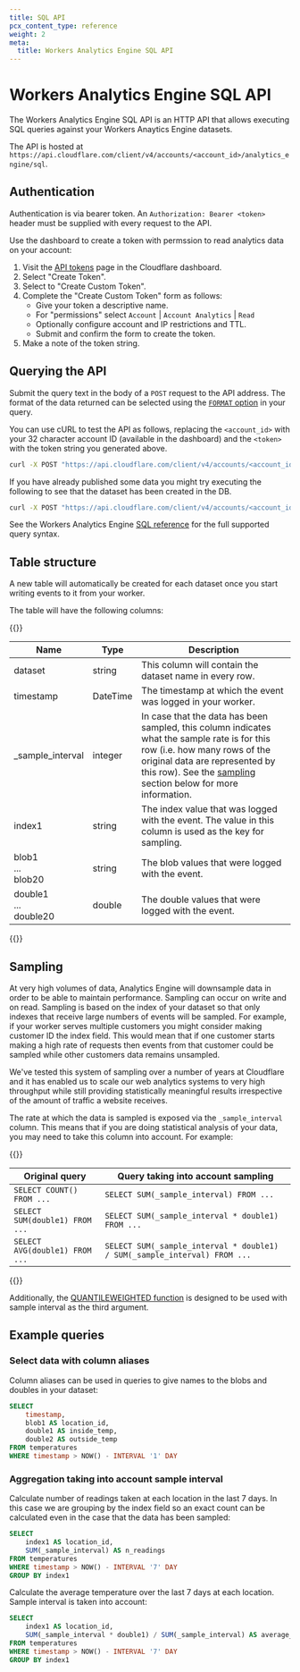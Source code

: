```yaml
---
title: SQL API
pcx_content_type: reference
weight: 2
meta:
  title: Workers Analytics Engine SQL API
---
```


# Workers Analytics Engine SQL API

The Workers Analytics Engine SQL API is an HTTP API that allows executing SQL queries against your Workers Anaytics Engine datasets.

The API is hosted at `https://api.cloudflare.com/client/v4/accounts/<account_id>/analytics_engine/sql`. 

## Authentication

Authentication is via bearer token. An `Authorization: Bearer <token>` header must be supplied with every request to the API.

Use the dashboard to create a token with permssion to read analytics data on your account:

1. Visit the [API tokens](https://dash.cloudflare.com/profile/api-tokens) page in the Cloudflare dashboard.
2. Select "Create Token".
3. Select to "Create Custom Token".
4. Complete the "Create Custom Token" form as follows:
   * Give your token a descriptive name.
   * For "permissions" select `Account` | `Account Analytics` | `Read`
   * Optionally configure account and IP restrictions and TTL.
   * Submit and confirm the form to create the token.
5. Make a note of the token string.

## Querying the API

Submit the query text in the body of a `POST` request to the API address. The format of the data returned can be selected using the [`FORMAT` option](../sql-reference/#format-clause) in your query.

You can use cURL to test the API as follows, replacing the `<account_id>` with your 32 character account ID (available in the dashboard) and the `<token>` with the token string you generated above.

```sh
curl -X POST "https://api.cloudflare.com/client/v4/accounts/<account_id>/analytics_engine/sql" -H "Authorization: Bearer <token>" -d "SELECT 'Hello Workers Analytics Engine'"
```

If you have already published some data you might try executing the following to see that the dataset has been created in the DB.

```sh
curl -X POST "https://api.cloudflare.com/client/v4/accounts/<account_id>/analytics_engine/sql" -H "Authorization: Bearer <token>" -d "SHOW TABLES"
```

See the Workers Analytics Engine [SQL reference](../sql-reference/) for the full supported query syntax.

## Table structure

A new table will automatically be created for each dataset once you start writing events to it from your worker.

The table will have the following columns:

{{<table-wrap>}}

| Name | Type | Description |
|------|------|-------------|
| dataset | string | This column will contain the dataset name in every row. |
| timestamp | DateTime | The timestamp at which the event was logged in your worker. |
| _sample_interval | integer | In case that the data has been sampled, this column indicates what the sample rate is for this row (i.e. how many rows of the original data are represented by this row). See the [sampling](#sampling) section below for more information. |
| index1 | string | The index value that was logged with the event. The value in this column is used as the key for sampling.
| blob1<br>...<br>blob20 | string | The blob values that were logged with the event. |
| double1<br>...<br>double20 | double | The double values that were logged with the event. |

{{</table-wrap>}}

## Sampling

At very high volumes of data, Analytics Engine will downsample data in order to be able to maintain performance. Sampling can occur on write and on read.
Sampling is based on the index of your dataset so that only indexes that receive large numbers of events will be sampled. For example, if your worker serves multiple customers you might consider making customer ID the index field. This would mean that if one customer starts making a high rate of requests then events from that customer could be sampled while other customers data remains unsampled.

We've tested this system of sampling over a number of years at Cloudflare and it has enabled us to scale our web analytics systems to very high throughput while still providing statistically meaningful results irrespective of the amount of traffic a website receives.

The rate at which the data is sampled is exposed via the `_sample_interval` column. This means that if you are doing statistical analysis of your data, you may need to take this column into account. For example:

{{<table-wrap>}}

| Original query | Query taking into account sampling |
|----------------|------------------------------------|
| `SELECT COUNT() FROM ... ` | `SELECT SUM(_sample_interval) FROM ...` |
| `SELECT SUM(double1) FROM ...` | `SELECT SUM(_sample_interval * double1) FROM ...` |
| `SELECT AVG(double1) FROM ...` | `SELECT SUM(_sample_interval * double1) / SUM(_sample_interval) FROM ...` |

{{</table-wrap>}}

Additionally, the [QUANTILEWEIGHTED function](../sql-reference/#quantileweighted) is designed to be used with sample interval as the third argument.

## Example queries

### Select data with column aliases

Column aliases can be used in queries to give names to the blobs and doubles in your dataset:

```SQL
SELECT
    timestamp,
    blob1 AS location_id,
    double1 AS inside_temp,
    double2 AS outside_temp
FROM temperatures
WHERE timestamp > NOW() - INTERVAL '1' DAY
```

### Aggregation taking into account sample interval

Calculate number of readings taken at each location in the last 7 days. In this case we are grouping by the index field so an exact count can be calculated even in the case that the data has been sampled:

```SQL
SELECT
    index1 AS location_id,
    SUM(_sample_interval) AS n_readings
FROM temperatures
WHERE timestamp > NOW() - INTERVAL '7' DAY
GROUP BY index1
```

Calculate the average temperature over the last 7 days at each location. Sample interval is taken into account:

```SQL
SELECT
    index1 AS location_id,
    SUM(_sample_interval * double1) / SUM(_sample_interval) AS average_temp
FROM temperatures
WHERE timestamp > NOW() - INTERVAL '7' DAY
GROUP BY index1
```